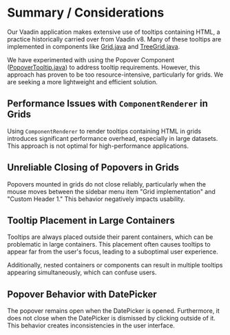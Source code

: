# Summary / Considerations

Our Vaadin application makes extensive use of tooltips containing HTML, a practice historically carried over from Vaadin v8. Many of these tooltips are implemented in components like [Grid.java](https://github.com/vaadin/flow/blob/main/vaadin-grid-flow/src/main/java/com/vaadin/flow/component/grid/Grid.java) and [TreeGrid.java](https://github.com/vaadin/flow/blob/main/vaadin-grid-flow/src/main/java/com/vaadin/flow/component/treegrid/TreeGrid.java).

We have experimented with using the Popover Component ([PopoverTooltip.java](./src/main/java/org/dasher/speed/base/ui/component/PopoverTooltip.java)) to address tooltip requirements. However, this approach has proven to be too resource-intensive, particularly for grids. We are seeking a more lightweight and efficient solution.

## Performance Issues with `ComponentRenderer` in Grids

Using `ComponentRenderer` to render tooltips containing HTML in grids introduces significant performance overhead, especially in large datasets. This approach is not optimal for high-performance applications.

## Unreliable Closing of Popovers in Grids

Popovers mounted in grids do not close reliably, particularly when the mouse moves between the sidebar menu item "Grid implementation" and "Custom Header 1." This behavior negatively impacts usability.

## Tooltip Placement in Large Containers

Tooltips are always placed outside their parent containers, which can be problematic in large containers. This placement often causes tooltips to appear far from the user's focus, leading to a suboptimal user experience.

Additionally, nested containers or components can result in multiple tooltips appearing simultaneously, which can confuse users.

## Popover Behavior with DatePicker

The popover remains open when the DatePicker is opened. Furthermore, it does not close when the DatePicker is dismissed by clicking outside of it. This behavior creates inconsistencies in the user interface.
